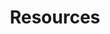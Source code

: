 ---
template: links-page
slug: /resources
title: Resources
resources:
  - topic: Content Driven Development
    links:
    - name: Readable - CSS Library for readable blogs
      cta: Code
      link: https://github.com/ContentDrivenDevelopment/readablecss
  - topic: Usability
    links:
    - name: Usability test - Session script
      cta: PDF
      link: https://drive.google.com/file/d/1EWvO6o3SdnB6YuHnm9lZgtl1a0xS1-3E/
    - name: Usability test - Evaluation template
      cta: PDF
      link: https://drive.google.com/file/d/190_CUJoG6CM2bx4Ba55_b2nsztmjtXlA/
  - topic: UX Writing
    links:
    - name: Reader-centered design
      cta: Blog
      link: https://bit.ly/ReaderCenteredDesign
    - name: Tone of voice guide
      cta: Blog
      link: https://bit.ly/writingtone
    - name: Information scent and reading patterns
      cta: Blog
      link: https://bit.ly/Information-Scent
  - topic: UX Workshops (Spanish) 
    links:
    - name: Construye tu marca y negocio desde el usuario
      cta: Slides
      link: https://docs.google.com/presentation/d/1EfaADQu5WjIq47QHF08mz8f3M-2M4RRJVLoPxP__nHg/
    - name: Prototipando tu MVP con UX
      cta: Slides
      link: https://docs.google.com/presentation/d/1e0tBJv8w8EEsFupV4YdSQDgq-S0mGf-7APCxFe8uWWE/
    - name: UX Masterclass - Freecodecamp Talk 
      cta: Slides
      link: https://docs.google.com/presentation/d/1ZbUcvDyVMh8mETAdbkB83yCJstpy8t0kDv5NUM7_2PQ/
  

---
